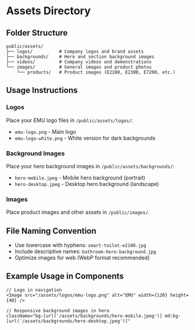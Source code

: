 # Assets Directory

## Folder Structure

```
public/assets/
├── logos/          # Company logos and brand assets
├── backgrounds/    # Hero and section background images
├── videos/         # Company videos and demonstrations
└── images/         # General images and product photos
    └── products/   # Product images (E2100, E2300, E7200, etc.)
```

## Usage Instructions

### Logos
Place your EMU logo files in `/public/assets/logos/`:
- `emu-logo.png` - Main logo
- `emu-logo-white.png` - White version for dark backgrounds

### Background Images  
Place your hero background images in `/public/assets/backgrounds/`:
- `hero-mobile.jpeg` - Mobile hero background (portrait)
- `hero-desktop.jpeg` - Desktop hero background (landscape)

### Images
Place product images and other assets in `/public/images/`.

## File Naming Convention
- Use lowercase with hyphens: `smart-toilet-e2100.jpg`
- Include descriptive names: `bathroom-hero-background.jpg`
- Optimize images for web (WebP format recommended)

## Example Usage in Components
```tsx
// Logo in navigation
<Image src="/assets/logos/emu-logo.png" alt="EMU" width={120} height={40} />

// Responsive background images in hero
className="bg-[url('/assets/backgrounds/hero-mobile.jpeg')] md:bg-[url('/assets/backgrounds/hero-desktop.jpeg')]"
```